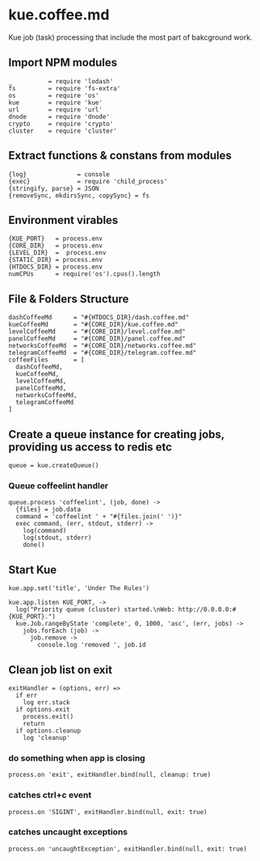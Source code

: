 # kue.coffee.md

Kue job (task) processing that include the most part of bakcground work.

## Import NPM modules

    _          = require 'lodash'
    fs         = require 'fs-extra'
    os         = require 'os'
    kue        = require 'kue'
    url        = require 'url'
    dnode      = require 'dnode'
    crypto     = require 'crypto'
    cluster    = require 'cluster'

## Extract functions & constans from modules

    {log}              = console
    {exec}             = require 'child_process'
    {stringify, parse} = JSON
    {removeSync, mkdirsSync, copySync} = fs

## Environment virables


    {KUE_PORT}   = process.env
    {CORE_DIR}   = process.env
    {LEVEL_DIR}  =  process.env
    {STATIC_DIR} = process.env
    {HTDOCS_DIR} = process.env
    numCPUs      = require('os').cpus().length

## File & Folders Structure

    dashCoffeeMd      = "#{HTDOCS_DIR}/dash.coffee.md"
    kueCoffeeMd       = "#{CORE_DIR}/kue.coffee.md"
    levelCoffeeMd     = "#{CORE_DIR}/level.coffee.md"
    panelCoffeeMd     = "#{CORE_DIR}/panel.coffee.md"
    networksCoffeeMd  = "#{CORE_DIR}/networks.coffee.md"
    telegramCoffeeMd  = "#{CORE_DIR}/telegram.coffee.md"
    coffeeFiles       = [
      dashCoffeeMd,
      kueCoffeeMd,
      levelCoffeeMd,
      panelCoffeeMd,
      networksCoffeeMd,
      telegramCoffeeMd
    ]

## Create a queue instance for creating jobs, providing us access to redis etc

    queue = kue.createQueue()

### Queue **coffeelint** handler

    queue.process 'coffeelint', (job, done) ->
      {files} = job.data
      command = 'coffeelint ' + "#{files.join(' ')}"
      exec command, (err, stdout, stderr) ->
        log(command)
        log(stdout, stderr)
        done()

## Start Kue

    kue.app.set('title', 'Under The Rules')

    kue.app.listen KUE_PORT, ->
      log("Priority queue (cluster) started.\nWeb: http://0.0.0.0:#{KUE_PORT}.")
      kue.Job.rangeByState 'complete', 0, 1000, 'asc', (err, jobs) ->
        jobs.forEach (job) ->
          job.remove ->
            console.log 'removed ', job.id

## **Clean** job list on exit

    exitHandler = (options, err) =>
      if err
        log err.stack
      if options.exit
        process.exit()
        return
      if options.cleanup
        log 'cleanup'

### **do something when app is closing**

    process.on 'exit', exitHandler.bind(null, cleanup: true)

### **catches ctrl+c event**

    process.on 'SIGINT', exitHandler.bind(null, exit: true)

### **catches uncaught exceptions**

    process.on 'uncaughtException', exitHandler.bind(null, exit: true)
